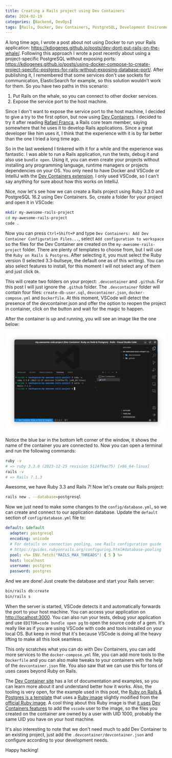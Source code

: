 ```yaml
---
title: Creating a Rails project using Dev Containers
date: 2024-02-19
categories: [Backend, DevOps]
tags: [Rails, Docker, Dev Containers, PostgreSQL, Development Environment, VSCode]
---
```


A long time ago, I wrote a post about not using Docker to run your Rails application: <https://kdiogenes.github.io/posts/dev-dont-put-rails-on-the-whale/>. Following this approach I wrote a post recently about using a project-specific PostgreSQL without exposing ports: <https://kdiogenes.github.io/posts/using-docker-compose-to-create-project-specific-postgres-for-rails-without-exposing-database-port/>. After publishing it, I remembered that some services don't use sockets for communication, ElasticSearch for example, so this solution wouldn't work for them. So you have two paths in this scenario:

1. Put Rails on the whale, so you can connect to other docker services.
2. Expose the service port to the host machine.

Since I don't want to expose the service port to the host machine, I decided to give a try to the first option, but now using [Dev Containers](https://containers.dev/). I decided to try it after reading [Rafael França](https://twitter.com/rafaelfranca), a Rails core team member, saying somewhere that he uses it to develop Rails applications. Since a great developer like him uses it, I think that the experience with it is by far better than the one I tried a long time ago.

So in the last weekend I tinkered with it for a while and the experience was fantastic. I was able to run a Rails application, run the tests, debug it and also use `bundle open`. Using it, you can even create your projects without installing any programming language, runtime managers or projects dependencies on your OS. You only need to have Docker and VSCode or IntelliJ with the [Dev Containers extension](https://marketplace.visualstudio.com/items?itemName=ms-vscode-remote.remote-containers). I only used VSCode, so I can't say anything for sure about how this works on IntelliJ.

Nice, now let's see how we can create a Rails project using Ruby 3.3.0 and PostgreSQL 16.2 using Dev Containers. So, create a folder for your project and open it in VSCode:

```bash
mkdir my-awesome-rails-project
cd my-awesome-rails-project
code .
```

Now you can press `Ctrl+Shift+P` and type `Dev Containers: Add Dev Container Configuration Files...`, select `Add configuration to workspace` so the files for the Dev Container are created on the `my-awesome-rails-project` folder. There are plenty of templates to choose from, but I will use the `Ruby on Rails & Postgres`. After selecting it, you must select the Ruby version (I selected 3.3-bullseye, the default one as of this writing). You can also select features to install, for this moment I will not select any of them and just click `Ok`.

This will create two folders on your project: `.devcontainer` and `.github`. For this post I will just ignore the `.github` folder. The `.devcontainer` folder will contain four files: `create-db-user.sql`, `devcontainer.json`, `docker-compose.yml` and `Dockerfile`. At this moment, VSCode will detect the presence of the devcontainer.json and offer the option to reopen the project in container, click on the button and wait for the magic to happen.

After the container is up and running, you will see an image like the one below:

![VSCode connected to our Dev Container](/assets/images/2024-02/vscode-with-ruby-on-rails-and-postgres-dev-container.png)

Notice the blue bar in the bottom left corner of the window, it shows the name of the container you are connected to. Now you can open a terminal and run the following commands:

```bash
ruby -v
# => ruby 3.3.0 (2023-12-25 revision 5124f9ac75) [x86_64-linux]
rails -v
# => Rails 7.1.3
```

Awesome, we have Ruby 3.3 and Rails 7! Now let's create our Rails project:

```bash
rails new . --database=postgresql
```

Now we just need to make some changes to the `config/database.yml`, so we can create and connect to our application database. Update the `default` section of `config/database.yml` file to:

```yaml
default: &default
  adapter: postgresql
  encoding: unicode
  # For details on connection pooling, see Rails configuration guide
  # https://guides.rubyonrails.org/configuring.html#database-pooling
  pool: <%= ENV.fetch("RAILS_MAX_THREADS") { 5 } %>
  host: localhost
  username: postgres
  password: postgres
```

And we are done! Just create the database and start your Rails server:

```bash
bin/rails db:create
bin/rails s
```

When the server is started, VSCode detects it and automatically forwards the port to your host machine. You can access your application on <http://localhost:3000>. You can also run your tests, debug your application and use `EDITOR=code bundle open pg` to open the source code of a gem. It's really like as if you are using VSCode with code and tools installed on your local OS. But keep in mind that it's because VSCode is doing all the heavy lifting to make all this look seamless.

This only scratches what you can do with Dev Containers, you can add more services to the `docker-compose.yml` file, you can add more tools to the `Dockerfile` and you can also make tweaks to your containers with the help of the `devcontainer.json` file. You also saw that we can use this for tons of uses cases beyond Ruby on Rails.

The [Dev Container site](https://containers.dev/) has a lot of documentation and examples, so you can learn more about it and understand better how it works. Also, the tooling is very open, for the example used in this post, the [Ruby on Rails & Postgres is a template](https://github.com/devcontainers/templates/tree/main/src/ruby-rails-postgres) that uses a [Ruby image](https://github.com/devcontainers/images/blob/main/src/ruby/.devcontainer/Dockerfile) slightly modified from the [official Ruby image](https://hub.docker.com/_/ruby). A cool thing about this Ruby image is that [it uses](https://github.com/devcontainers/images/blob/main/src/ruby/.devcontainer/devcontainer.json) [Dev Containers features](https://containers.dev/features) to add the `vscode` user to the image, so the files you created on the container are owned by a user with UID 1000, probably the same UID you have on your host machine.

It's also interesting to note that we don't need much to add Dev Container to an existing project, just add the `.devcontainer/devcontainer.json` and configure according to your development needs.

Happy hacking!